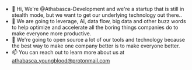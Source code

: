 - 👋 Hi, We're @Athabasca-Development and we're a startup that is still in stealth mode, but we want to get our underlying technology out there..
- 👀 We are going to leverage, AI, data flow, big data and other buzz words to help optimize and accelerate all the boring things companies do to make everyone more productive.
- 🌱 We're going to open source a lot of our tools and technology because the best way to make one company better is to make everyone better.
- 📫 You can reach out to learn more about us at athabasca_youngblood@protonmail.com

<!---
Athabasca-Development/Athabasca-Development is a ✨ special ✨ repository because its `README.md` (this file) appears on your GitHub profile.
You can click the Preview link to take a look at your changes.
--->
